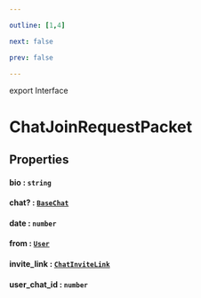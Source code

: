```yaml
---

outline: [1,4]

next: false

prev: false

---
```


export Interface
# ChatJoinRequestPacket

## Properties

#### bio : `string`

#### chat? : [`BaseChat`](../classes/BaseChat.md)

#### date : `number`

#### from : [`User`](../classes/User.md)

#### invite_link : [`ChatInviteLink`](./ChatInviteLink.md)

#### user_chat_id : `number`
